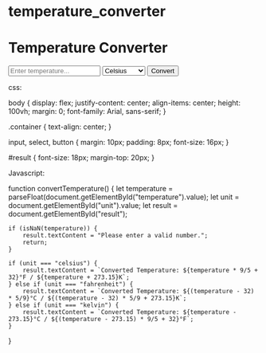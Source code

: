 # temperature_converter

<!DOCTYPE html>
<html lang="en">
<head>
    <meta charset="UTF-8">
    <meta name="viewport" content="width=device-width, initial-scale=1.0">
    <link rel="stylesheet" href="styles.css">
    <title>Temperature Converter</title>
</head>
<body>
    <div class="container">
        <h1>Temperature Converter</h1>
        <input type="number" id="temperature" placeholder="Enter temperature..." required>
        <select id="unit">
            <option value="celsius">Celsius</option>
            <option value="fahrenheit">Fahrenheit</option>
            <option value="kelvin">Kelvin</option>
        </select>
        <button onclick="convertTemperature()">Convert</button>
        <div id="result"></div>
    </div>
    <script src="script.js"></script>
</body>
</html>

css:

body {
    display: flex;
    justify-content: center;
    align-items: center;
    height: 100vh;
    margin: 0;
    font-family: Arial, sans-serif;
}

.container {
    text-align: center;
}

input, select, button {
    margin: 10px;
    padding: 8px;
    font-size: 16px;
}

#result {
    font-size: 18px;
    margin-top: 20px;
}

Javascript:

function convertTemperature() {
    let temperature = parseFloat(document.getElementById("temperature").value);
    let unit = document.getElementById("unit").value;
    let result = document.getElementById("result");

    if (isNaN(temperature)) {
        result.textContent = "Please enter a valid number.";
        return;
    }

    if (unit === "celsius") {
        result.textContent = `Converted Temperature: ${temperature * 9/5 + 32}°F / ${temperature + 273.15}K`;
    } else if (unit === "fahrenheit") {
        result.textContent = `Converted Temperature: ${(temperature - 32) * 5/9}°C / ${(temperature - 32) * 5/9 + 273.15}K`;
    } else if (unit === "kelvin") {
        result.textContent = `Converted Temperature: ${temperature - 273.15}°C / ${(temperature - 273.15) * 9/5 + 32}°F`;
    }
}
